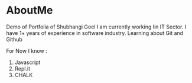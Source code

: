 # AboutMe
 Demo of Portfolia of Shubhangi Goel
 I am currently working Iin IT Sector. I have 1+ years of experience in software industry.
 Learning about Git and Github

 For Now I know :
 1. Javascript
 2. Repl.it
 3. CHALK
 
